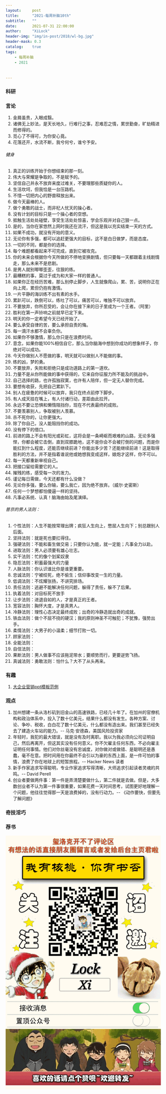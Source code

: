 ```yaml
---
layout:     post
title:      "2021-每周补脑10th"
subtitle:   ""
date:       2021-07-31 22:00:00
author:     "XiLock"
header-img: "img/in-post/2018/wl-bg.jpg"
header-mask: 0.3
catalog:    true
tags:
    - 每周补脑
    - 2021


---
```


### 科研

### 言论

1. 金屑虽贵，入眼成翳。
1. 诸佛无上妙法，是天长地久，行难行之事，忍难忍之情，累世勤奋，旷劫精进而修得的。
1. 觅心了不得可，为你安心竟。
1. 花落还开，水流不断，我兮何兮，谁兮予安。

###### 健身
1. 真正的训练开始于你想结束的那一刻。
1. 伟大与荣耀是争取的，不是赋予的。
1. 坚信自己并永不放弃来度过难关，不要理那些质疑你的人。
1. 生活坎坷，但我恰是一台压路机。
1. 不惜一切把内心的野兽释放出来。
1. 做今天最棒的人。
1. 做个勇敢的战士，而非杞人忧天的操心者。
1. 没有计划的目标只是一个操心者的空想。
1. 抵触生活处处碰壁，享受生活处处惊喜，学会乐观并对自己狠一点。
1. 是的，当你在家悠然上网时我还在流汗，但这是我以充实结束一天的方式。
1. 如果不成功，就没有开始的意义。
1. 无论你有多强，都可以追赶更强大的目标，这不是白日做梦，而是态度。
1. 一切的不同，都是你的选择。
1. 每个难题都看起来不可完成，直到它被攻克。
1. 你的未来会根据你今天所做的不停地变换剧情，但只要每一天都跟着主线剧情走，那么未来不是悲剧。
1. 是男人就别唧唧歪歪，往狠的练。
1. 最糟糕的事，莫过于成为和大家一样的普通人。
1. 如果你正在经历苦难，那么别停止脚步，人生就像爬山，累、苦，说明你正在向上爬，累但仍抱有激情。
1. 一片平静的海训练不出有素的水手。
1. 累趴可以，跌倒可以，练吐了可以，痛苦可以，唯独不可以放弃。
1. 不要放弃，你所忍受的，会让你在接下来的日子里成为一个王者。（阿里）
1. 胜利在第一声铃响之前就早已定下来。
1. 明天的你一定希望今天已经开始了。
1. 要么承受自律的苦，要么承担自责的悔。
1. 每一滴汗水都不会辜负你。
1. 如果你不够激情，那么你只是在浪费时间。
1. 意念，如果你能100%相信自它，那么当你脑海中想到你成功的想象样子，你绝对可以成功。
1. 今天你做别人不愿做的事，明天就可以做别人不能做的事。
1. 练的凶，梦的勇。
1. 不要放弃，失败和拒绝只是成功道路上的第一道坎。
1. 力量不是从你所能做的事中获得的，它来自你征服力所不能及的挑战中。
1. 自己选择的路，也许孤独寂寞，也许有人陪伴，但一定无人替你完成。
1. 要想有收获，先把自己累趴下。
1. 别人在疲惫的时候可以放弃，我只在终点前停下脚步。
1. 有人成天挂在嘴上，有人付诸行动，差距由此拉开。
1. 永远不要让恐惧和懒惰阻挡你，现在不代表最终的成败。
1. 不要羡慕别人，争取被别人羡慕。
1. 杀不死你的，让你更强大。
1. 除了你自己，没人能阻挡你的成功。
1. 没有停下的借口。
1. 前进的路上不会有阳光或彩虹，这将会是一条崎岖而艰难的山路，无论多强悍，你都会被它击倒，直到双膝跪地，这不是你会不会被打倒的问题，而是你能扛到什么程度，还能否继续前进？你能出多少苦？还能继续前进！这是取得胜利的方法，并不是指着谁说他或她想我变成这样，娘炮才这样，你不可以。
1. 每一天都重新审视自己。
1. 把接口留给需要它的人。
1. 摧残的练，感受每一次的发力。
1. 谨记每日需做，今天还都有什么没做？
1. 无论你多强，要么你输，要么我亡，因为绝不放弃。（威尔·史密斯）
1. 任何一个梦想都怕傻逼一样的坚持。
1. 凡事必系统、认真！脑海由始及尾演绎。

###### 普京的男人法则：
1. 个性法则：人生不能按常理出牌；疯狂人生向上，憋屈人生向下；别总跟别人后面。
1. 坚持法则：就是死也要扛得住。
1. 强硬法则：不能和畜生做交易；只要你认为能，就一定能；凡事全力以赴。
1. 进取法则：男人必须要有雄心壮志。
1. 实干法则：忙的像个划桨奴隶
1. 隐忍法则：积蓄最强大的力量
1. 人脉法则：你认识谁比你是谁更重要。
1. 忠诚法则：宁被绞死，绝不偷生；信仰事改变一生的力量。
1. 低调法则：不炫耀张扬，不讲究排场。
1. 责任法则：逃避不能解决任何问题，躲得了责任，躲不了后果。
1. 执着法则：对目标死不放手
1. 让步法则：进退自如的人，才是真正的王者。
1. 宽容法则：胸怀大度，才是真男人。
1. 冷静法则：理性心态决定最终成败；出奇的冷静造就出奇的成就。
1. 铁血法则：做个不屈不挠的硬汉；我的原则神圣不可触犯；不犹豫，强势出手。
1. 柔情法则：大男子的小温柔；细节打败一切。
1. 顾家法则：
1. 全能法则：
1. 自信法则：
1. 果断法则：男人做事不应该拖泥带水；要顺势而行，更要逆势飞扬。
1. 真诚法则：勇敢法则：怕什么？大不了从头再来。


### 有趣
1. [大企业营销ppt模板范例](https://www.pitchdeckhunt.com/)

### 观点
1. 加州想建一条从洛杉矶到旧金山的高速铁路，已经几十年了。在加州的官僚机构和政治体系中，投入了数十亿美元，结果什么都没有发生。各种方案、讨论、争吵、税收，白白花了数十亿美元，什么都没有造出来。我们甚至已经失去了建造火车站的能力。-- 马克·安德森，美国风险投资家
1. 年轻时，我犯的最大错误，就是没有及时离职。我以为我必须向公司证明自己，然后再离开，但这其实没有任何意义。你不欠雇主任何东西，不必向雇主证明任何事情。他们对你丝毫没有忠诚度，对你做对或做错、是聪明还是愚蠢，毫不在意。把时间用在你最终不会引以为豪的东西上面，是一件可怕的事情，浪费了你在地球上的短暂旅程。-- Hacker News 读者
1. 新手作家追求写得聪明，专业作家追求写得清晰，大师追求引起读者灵魂的共鸣。-- David Perell
1. 创业者要做两件事：第一件是弄清楚要做什么，第二件就是去做。但是，大多数创业者不认为第一件事很重要，如果花费一天时间思考，试图更好地理解一个问题，他往往觉得那一天是浪费掉的，没有行动力。-- 《动作要快，但要先了解问题》

### 奇技淫巧

### 荐书


![](/img/wc-tail.GIF)
